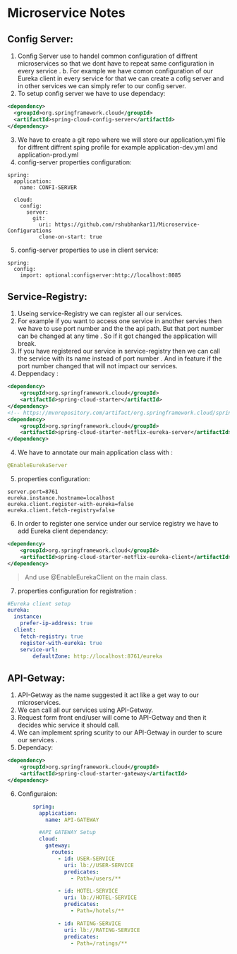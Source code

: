 # Microservice Notes

## Config Server:

1. Config Server use to handel common configuration of diffrent microservices so
   that we dont have to repeat same configuration in every service .
   b. For example we have comon configuration of our Eureka client in every service
   for that we can create a cofig server and in other services we can simply
   refer to our config server.
2. To setup config server we have to use dependacy:

```xml
<dependency>
  <groupId>org.springframework.cloud</groupId>
  <artifactId>spring-cloud-config-server</artifactId>
</dependency>
```

3. We have to create a git repo where we will store our application.yml file
   for diffrent diffrent sping profile for example application-dev.yml and
   application-prod.yml
4. config-server properties configuration:

```YML
spring:
  application:
    name: CONFI-SERVER

  cloud:
    config:
      server:
        git:
          uri: https://github.com/rshubhankar11/Microservice-Configurations
          clone-on-start: true
```

5. config-server properties to use in client service:

```YML
spring:
  config:
    import: optional:configserver:http://localhost:8085
```

## Service-Registry:

1. Useing service-Registry we can register all our services.
2. For example if you want to access one service in another servies then
   we have to use port number and the the api path. But that port number
   can be changed at any time . So if it got changed the application will break.
3. If you have registered our service in service-registry then we can call the
   service with its name instead of port number . And in feature if the port
   number changed that will not impact our services.
4. Deppendacy :

```xml
<dependency>
	<groupId>org.springframework.cloud</groupId>
	<artifactId>spring-cloud-starter</artifactId>
</dependency>
<!-- https://mvnrepository.com/artifact/org.springframework.cloud/spring-cloud-starter-netflix-eureka-server -->
<dependency>
	<groupId>org.springframework.cloud</groupId>
	<artifactId>spring-cloud-starter-netflix-eureka-server</artifactId>
</dependency>
```

4. We have to annotate our main application class with :

```java
@EnableEurekaServer
```

5. properties configuration:

```properties
server.port=8761
eureka.instance.hostname=localhost
eureka.client.register-with-eureka=false
eureka.client.fetch-registry=false
```

6. In order to register one service under our service registry we have to add
   Eureka client dependancy:

```xml
<dependency>
	<groupId>org.springframework.cloud</groupId>
	<artifactId>spring-cloud-starter-netflix-eureka-client</artifactId>
</dependency>
```

> And use @EnableEurekaClient on the main class.

7. properties configuration for registration :

```yml
#Eureka client setup
eureka:
  instance:
    prefer-ip-address: true
  client:
    fetch-registry: true
    register-with-eureka: true
    service-url:
    	defaultZone: http://localhost:8761/eureka
```

## API-Getway:

1. API-Getway as the name suggested it act like a get way to our microservices.
2. We can call all our services using API-Getway.
3. Request form front end/user will come to API-Getway and then it decides
   whic service it should call.
4. We can implement spring scurity to our API-Getway in ourder to scure our services .
5. Dependacy:

```xml
<dependency>
	<groupId>org.springframework.cloud</groupId>
	<artifactId>spring-cloud-starter-gateway</artifactId>
</dependency>
```

6. Configuraion:

```yml
    	spring:
    	  application:
    	    name: API-GATEWAY

    	  #API GATEWAY Setup
    	  cloud:
    	    gateway:
    	      routes:
    	        - id: USER-SERVICE
    	          uri: lb://USER-SERVICE
    	          predicates:
    	            - Path=/users/**

    	        - id: HOTEL-SERVICE
    	          uri: lb://HOTEL-SERVICE
    	          predicates:
    	            - Path=/hotels/**

    	        - id: RATING-SERVICE
    	          uri: lb://RATING-SERVICE
    	          predicates:
    	            - Path=/ratings/**

```
